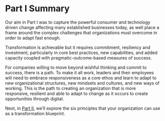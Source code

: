 # Part I Summary

Our aim in Part I was to capture the powerful consumer and technology driven change affecting many established businesses today, as well place a frame around the complex challenges that organizations must overcome in order to adapt fast enough. 

Transformation is achievable but it requires commitment, resiliency and investment, particularly in core best practices, new capabilities, and added capacity coupled with pragmatic-outcome-based measures of success. 

For companies willing to move beyond wishful thinking and commit to success, there is a path. To make it all work, leaders and their employees will need to embrace responsiveness as a core ethos and learn to adapt to new organizational structures, new mindsets and cultures, and new ways of working. This is the path to creating an organization that is more responsive, resilient and able to adapt to change as it occurs to create opportunities through digital. 

Next, in [Part II](../six-principles-of-digital-transformation/introduction.md), we’ll explore the six principles that your organization can use as a transformation blueprint.  
  


